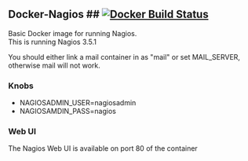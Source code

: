 ## Docker-Nagios ##  [![Docker Build Status](http://72.14.176.28:49153/cpuguy83/nagios)](https://registry.hub.docker.com/u/cpuguy83/nagios)

Basic Docker image for running Nagios.<br />
This is running Nagios 3.5.1

You should either link a mail container in as "mail" or set MAIL_SERVER, otherwise
mail will not work.

### Knobs ###
- NAGIOSADMIN_USER=nagiosadmin
- NAGIOSAMDIN_PASS=nagios

### Web UI ###
The Nagios Web UI is available on port 80 of the container<br />
